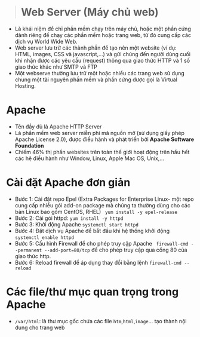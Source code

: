 > # Web Server (Máy chủ web)
- Là khái niệm để chỉ phần mềm chạy trên máy chủ, hoặc một phần cứng dành riêng để chạy các phần mềm hoặc trang web, từ đó cung cấp các dịch vụ World Wide Web. 
- Web server lưu trữ các thành phần để tạo nên một website (ví dụ: HTML, images, CSS và javascript,...) và gửi chúng đến người dùng cuối khi nhận được các yêu cầu (request) thông qua giao thức HTTP và 1 số giao thức khác như SMTP và FTP
- Một webserve thường lưu trữ một hoặc nhiều các trang web sử dụng chung một tài nguyên phần mềm và phần cứng được gọi là Virtual Hosting.
# Apache
- Tên đầy đủ là Apache HTTP Server
- Là phần mềm web server miễn phí mã nguồn mở (sử dụng giấy phép Apache License 2.0), được điều hành và phát triển bởi **Apache Software Foundation**
- Chiếm 46% thị phần websites trên toàn thế giới hoạt động trên hầu hết các hệ điều hành như Window, Linux, Apple Mac OS, Unix,...
# Cài đặt Apache đơn giản
- Bước 1: Cài đặt repo Epel (Extra Packages for Enterprise Linux- một repo cung cấp nhiều gói add-on package mà chúng ta thường dùng cho các bản Linux bao gồm CentOS, RHEL)
` yum install -y epel-release`
- Bước 2: Cài gói httpd: `yum install -y httpd`
- Bước 3: Khởi động Apache `systemctl start httpd`
- Bước 4: Đặt dịch vụ Apache để bắt đầu khi hệ thống khởi động `systemctl enable httpd`
- Bước 5: Cấu hình Firewall để cho phép truy cập Apache
` firewall-cmd --permanent --add-port=80/tcp` để cho phép truy cập qua cổng 80 của giao thức http.
- Bước 6: Reload firewall để áp dụng thay đổi bằng lệnh `firewall-cmd --reload`
# Các file/thư mục quan trọng trong Apache
- `/var/html`: là thư mục gốc chứa các file `htm`,`html`,`image`... tạo thành nội dung cho trang web
